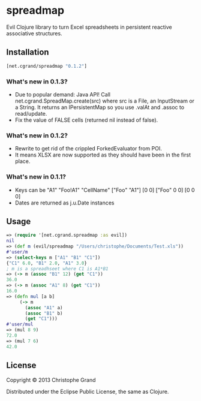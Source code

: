 # spreadmap

Evil Clojure library to turn Excel spreadsheets in
persistent reactive associative structures.

## Installation

```clj
[net.cgrand/spreadmap "0.1.2"]
```

### What's new in 0.1.3?
* Due to popular demand: Java API! Call net.cgrand.SpreadMap.create(src) where src is a File, an InputStream or a String. It returns an IPersistentMap so you use .valAt and .assoc to read/update.
* Fix the value of FALSE cells (returned nil instead of false).

### What's new in 0.1.2?
* Rewrite to get rid of the crippled ForkedEvaluator from POI.
* It means XLSX are now supported as they should have been in the first place.

### What's new in 0.1.1?
* Keys can be "A1" "Foo!A1" "CellName" ["Foo" "A1"] [0 0] ["Foo" 0 0] [0 0 0]
* Dates are returned as j.u.Date instances

## Usage

```clj
=> (require '[net.cgrand.spreadmap :as evil])
nil
=> (def m (evil/spreadmap "/Users/christophe/Documents/Test.xls"))
#'user/m
=> (select-keys m ["A1" "B1" "C1"])
{"C1" 6.0, "B1" 2.0, "A1" 3.0}
; m is a spreadhseet where C1 is A1*B1
=> (-> m (assoc "B1" 12) (get "C1"))
36.0
=> (-> m (assoc "A1" 8) (get "C1"))
16.0
=> (defn mul [a b]
     (-> m
       (assoc "A1" a)
       (assoc "B1" b)
       (get "C1")))
#'user/mul
=> (mul 8 9)
72.0
=> (mul 7 6)
42.0
```

## License

Copyright © 2013 Christophe Grand

Distributed under the Eclipse Public License, the same as Clojure.
